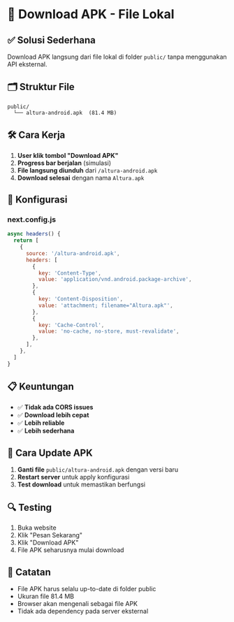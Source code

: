 # 📱 Download APK - File Lokal

## ✅ Solusi Sederhana

Download APK langsung dari file lokal di folder `public/` tanpa menggunakan API eksternal.

## 🗂️ Struktur File

```
public/
  └── altura-android.apk  (81.4 MB)
```

## 🛠️ Cara Kerja

1. **User klik tombol "Download APK"**
2. **Progress bar berjalan** (simulasi)
3. **File langsung diunduh** dari `/altura-android.apk`
4. **Download selesai** dengan nama `Altura.apk`

## 🔧 Konfigurasi

### **next.config.js**
```javascript
async headers() {
  return [
    {
      source: '/altura-android.apk',
      headers: [
        {
          key: 'Content-Type',
          value: 'application/vnd.android.package-archive',
        },
        {
          key: 'Content-Disposition',
          value: 'attachment; filename="Altura.apk"',
        },
        {
          key: 'Cache-Control',
          value: 'no-cache, no-store, must-revalidate',
        },
      ],
    },
  ]
}
```

## 📋 Keuntungan

- ✅ **Tidak ada CORS issues**
- ✅ **Download lebih cepat**
- ✅ **Lebih reliable**
- ✅ **Lebih sederhana**

## 🚀 Cara Update APK

1. **Ganti file** `public/altura-android.apk` dengan versi baru
2. **Restart server** untuk apply konfigurasi
3. **Test download** untuk memastikan berfungsi

## 🔍 Testing

1. Buka website
2. Klik "Pesan Sekarang"
3. Klik "Download APK"
4. File APK seharusnya mulai download

## 📝 Catatan

- File APK harus selalu up-to-date di folder public
- Ukuran file 81.4 MB
- Browser akan mengenali sebagai file APK
- Tidak ada dependency pada server eksternal

